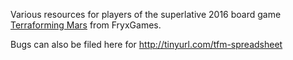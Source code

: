 Various resources for players of the superlative 2016 board game [Terraforming Mars](https://www.fryxgames.se/games/terraforming-mars/) from FryxGames.

Bugs can also be filed here for http://tinyurl.com/tfm-spreadsheet
